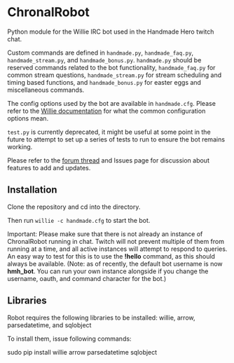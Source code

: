 ChronalRobot
============

Python module for the Willie IRC bot used in the Handmade Hero twitch chat.

Custom commands are defined in `handmade.py`, `handmade_faq.py`, `handmade_stream.py`, and `handmade_bonus.py`. `handmade.py` should be reserved commands related to the bot functionality, `handmade_faq.py` for common stream questions, `handmade_stream.py` for stream scheduling and timing based functions, and `handmade_bonus.py` for easter eggs and miscellaneous commands.

The config options used by the bot are available in `handmade.cfg`. Please refer to the [Willie documentation](http://willie.dftba.net/) for what the common configuration options mean.

`test.py` is currently deprecated, it might be useful at some point in the future to attempt to set up a series of tests to run to ensure the bot remains working.

Please refer to the [forum thread](https://forums.handmadehero.org/index.php/forum?view=topic&catid=5&id=65) and Issues page for discussion about features to add and updates.

Installation
----
Clone the repository and cd into the directory.

Then run `willie -c handmade.cfg` to start the bot.

Important: Please make sure that there is not already an instance of ChronalRobot running in chat. Twitch will not prevent multiple of them from running at a time, and all active instances will attempt to respond to queries. An easy way to test for this is to use the **!hello** command, as this should always be available. (Note: as of recently, the default bot username is now **hmh_bot**. You can run your own instance alongside if you change the username, oauth, and command character for the bot.)

Libraries
---
Robot requires the following libraries to be installed: willie, arrow, parsedatetime, and sqlobject

To install them, issue following commands:

sudo pip install willie arrow parsedatetime sqlobject
